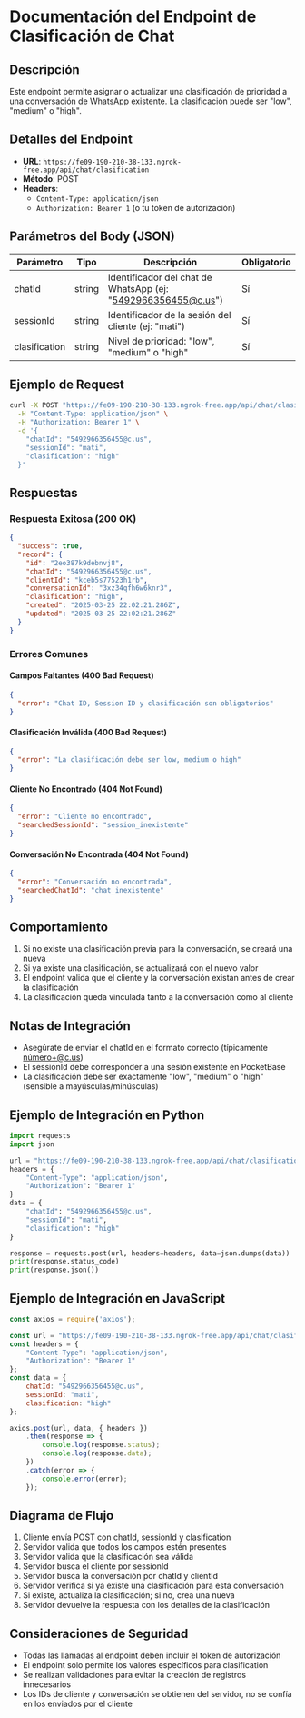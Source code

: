 # Documentación del Endpoint de Clasificación de Chat

## Descripción
Este endpoint permite asignar o actualizar una clasificación de prioridad a una conversación de WhatsApp existente. La clasificación puede ser "low", "medium" o "high".

## Detalles del Endpoint

- **URL**: `https://fe09-190-210-38-133.ngrok-free.app/api/chat/clasification`
- **Método**: POST
- **Headers**:
  - `Content-Type: application/json`
  - `Authorization: Bearer 1` (o tu token de autorización)

## Parámetros del Body (JSON)

| Parámetro | Tipo | Descripción | Obligatorio |
|-----------|------|-------------|-------------|
| chatId | string | Identificador del chat de WhatsApp (ej: "5492966356455@c.us") | Sí |
| sessionId | string | Identificador de la sesión del cliente (ej: "mati") | Sí |
| clasification | string | Nivel de prioridad: "low", "medium" o "high" | Sí |

## Ejemplo de Request

```bash
curl -X POST "https://fe09-190-210-38-133.ngrok-free.app/api/chat/clasification" \
  -H "Content-Type: application/json" \
  -H "Authorization: Bearer 1" \
  -d '{
    "chatId": "5492966356455@c.us",
    "sessionId": "mati",
    "clasification": "high"
  }'
```

## Respuestas

### Respuesta Exitosa (200 OK)

```json
{
  "success": true,
  "record": {
    "id": "2eo387k9debnvj8",
    "chatId": "5492966356455@c.us",
    "clientId": "kceb5s77523h1rb",
    "conversationId": "3xz34qfh6w6knr3",
    "clasification": "high",
    "created": "2025-03-25 22:02:21.286Z",
    "updated": "2025-03-25 22:02:21.286Z"
  }
}
```

### Errores Comunes

#### Campos Faltantes (400 Bad Request)

```json
{
  "error": "Chat ID, Session ID y clasificación son obligatorios"
}
```

#### Clasificación Inválida (400 Bad Request)

```json
{
  "error": "La clasificación debe ser low, medium o high"
}
```

#### Cliente No Encontrado (404 Not Found)

```json
{
  "error": "Cliente no encontrado",
  "searchedSessionId": "session_inexistente"
}
```

#### Conversación No Encontrada (404 Not Found)

```json
{
  "error": "Conversación no encontrada",
  "searchedChatId": "chat_inexistente"
}
```

## Comportamiento

1. Si no existe una clasificación previa para la conversación, se creará una nueva
2. Si ya existe una clasificación, se actualizará con el nuevo valor
3. El endpoint valida que el cliente y la conversación existan antes de crear la clasificación
4. La clasificación queda vinculada tanto a la conversación como al cliente

## Notas de Integración

- Asegúrate de enviar el chatId en el formato correcto (típicamente número+@c.us)
- El sessionId debe corresponder a una sesión existente en PocketBase
- La clasificación debe ser exactamente "low", "medium" o "high" (sensible a mayúsculas/minúsculas)

## Ejemplo de Integración en Python

```python
import requests
import json

url = "https://fe09-190-210-38-133.ngrok-free.app/api/chat/clasification"
headers = {
    "Content-Type": "application/json",
    "Authorization": "Bearer 1"
}
data = {
    "chatId": "5492966356455@c.us",
    "sessionId": "mati",
    "clasification": "high"
}

response = requests.post(url, headers=headers, data=json.dumps(data))
print(response.status_code)
print(response.json())
```

## Ejemplo de Integración en JavaScript

```javascript
const axios = require('axios');

const url = "https://fe09-190-210-38-133.ngrok-free.app/api/chat/clasification";
const headers = {
    "Content-Type": "application/json",
    "Authorization": "Bearer 1"
};
const data = {
    chatId: "5492966356455@c.us",
    sessionId: "mati",
    clasification: "high"
};

axios.post(url, data, { headers })
    .then(response => {
        console.log(response.status);
        console.log(response.data);
    })
    .catch(error => {
        console.error(error);
    });
```

## Diagrama de Flujo

1. Cliente envía POST con chatId, sessionId y clasification
2. Servidor valida que todos los campos estén presentes
3. Servidor valida que la clasificación sea válida
4. Servidor busca el cliente por sessionId
5. Servidor busca la conversación por chatId y clientId
6. Servidor verifica si ya existe una clasificación para esta conversación
7. Si existe, actualiza la clasificación; si no, crea una nueva
8. Servidor devuelve la respuesta con los detalles de la clasificación

## Consideraciones de Seguridad

- Todas las llamadas al endpoint deben incluir el token de autorización
- El endpoint solo permite los valores específicos para clasification
- Se realizan validaciones para evitar la creación de registros innecesarios
- Los IDs de cliente y conversación se obtienen del servidor, no se confía en los enviados por el cliente 